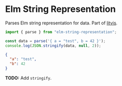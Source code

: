 # Elm String Representation

Parses Elm string representation for data.
Part of [litvis](https://github.com/gicentre/litvis).

```js
import { parse } from "elm-string-representation";

const data = parse('{ a = "test", b = 42 }');
console.log(JSON.stringify(data, null, 2));
```

<!-- prettier-ignore -->
```json
{
  "a": "test",
  "b": 42
}
```

**TODO:** Add `stringify`.

